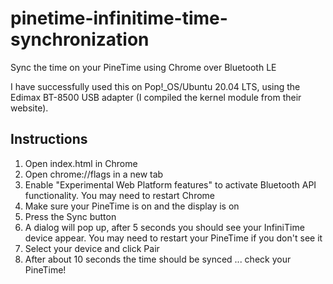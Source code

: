 # pinetime-infinitime-time-synchronization

Sync the time on your PineTime using Chrome over Bluetooth LE

I have successfully used this on Pop!_OS/Ubuntu 20.04 LTS, using the Edimax BT-8500 USB adapter (I compiled the kernel module from their website).

## Instructions

1. Open index.html in Chrome
1. Open chrome://flags in a new tab
1. Enable "Experimental Web Platform features" to activate Bluetooth API functionality. You may need to restart Chrome
1. Make sure your PineTime is on and the display is on
1. Press the Sync button
1. A dialog will pop up, after 5 seconds you should see your InfiniTime device appear. You may need to restart your PineTime if you don't see it
1. Select your device and click Pair
1. After about 10 seconds the time should be synced ... check your PineTime!